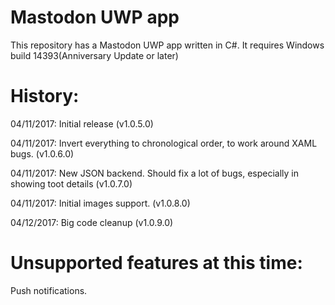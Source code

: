 Mastodon UWP app
=====================================

This repository has a Mastodon UWP app written in C#.
It requires Windows build 14393(Anniversary Update or later)


History:
========

04/11/2017: Initial release (v1.0.5.0)

04/11/2017: Invert everything to chronological order, to work around XAML bugs. (v1.0.6.0)

04/11/2017: New JSON backend. Should fix a lot of bugs, especially in showing toot details (v1.0.7.0)

04/11/2017: Initial images support. (v1.0.8.0)

04/12/2017: Big code cleanup (v1.0.9.0)

Unsupported features at this time:
==================================

Push notifications.
